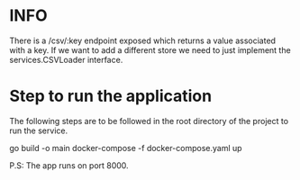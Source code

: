 # INFO
There is a /csv/:key endpoint exposed which returns a value associated with a key. 
If we want to add a different store we need to just implement the services.CSVLoader interface.

# Step to run the application
The following steps are to be followed in the root directory of the project to run the service.

go build -o main
docker-compose -f docker-compose.yaml up

P.S: The app runs on port 8000.